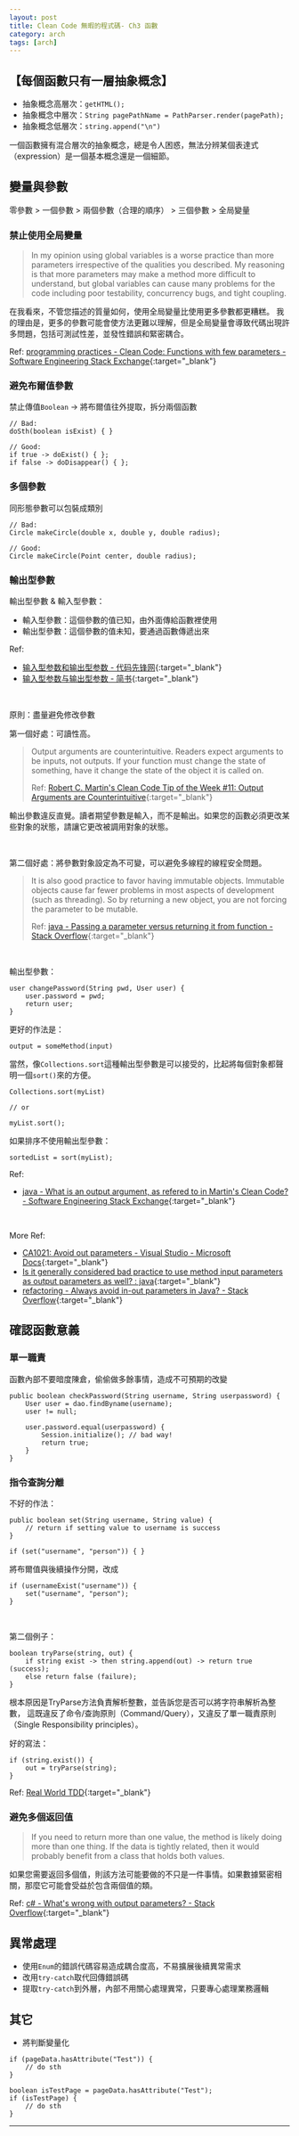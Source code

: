 ```yaml
---
layout: post
title: Clean Code 無暇的程式碼- Ch3 函數
category: arch
tags: [arch]
---
```


## 【每個函數只有一層抽象概念】

- 抽象概念高層次：`getHTML();`
- 抽象概念中層次：`String pagePathName = PathParser.render(pagePath);`
- 抽象概念低層次：`string.append("\n")`

一個函數擁有混合層次的抽象概念，總是令人困惑，無法分辨某個表達式（expression）是一個基本概念還是一個細節。

## 變量與參數

零參數 > 一個參數 > 兩個參數（合理的順序） > 三個參數 > 全局變量

### 禁止使用全局變量

> In my opinion using global variables is a worse practice than more parameters irrespective of the qualities you described. 
> My reasoning is that more parameters may make a method more difficult to understand, 
> but global variables can cause many problems for the code including poor testability, concurrency bugs, and tight coupling.

在我看來，不管您描述的質量如何，使用全局變量比使用更多參數都更糟糕。
我的理由是，更多的參數可能會使方法更難以理解，但是全局變量會導致代碼出現許多問題，包括可測試性差，並發性錯誤和緊密耦合。

Ref: [programming practices - Clean Code: Functions with few parameters - Software Engineering Stack Exchange](https://bit.ly/2Qu63gE){:target="_blank"}

### 避免布爾值參數

禁止傳值`Boolean` -> 將布爾值往外提取，拆分兩個函數

```
// Bad:
doSth(boolean isExist) { }

// Good:
if true -> doExist() { };
if false -> doDisappear() { };
```

### 多個參數

同形態參數可以包裝成類別

```
// Bad:
Circle makeCircle(double x, double y, double radius);

// Good:
Circle makeCircle(Point center, double radius);
```

### 輸出型參數

輸出型參數 & 輸入型參數：
- 輸入型參數：這個參數的值已知，由外面傳給函數裡使用
- 輸出型參數：這個參數的值未知，要通過函數傳遞出來

Ref:
- [输入型参数和输出型参数 - 代码先锋网](https://www.codeleading.com/article/2191827214/){:target="_blank"}
- [输入型参数与输出型参数 - 简书](https://www.jianshu.com/p/0818daa21a6f){:target="_blank"}

<br>

原則：盡量避免修改參數

第一個好處：可讀性高。

> Output arguments are counterintuitive. Readers expect arguments to be inputs, not outputs. 
> If your function must change the state of something, have it change the state of the object it is called on.
>
> Ref: [Robert C. Martin's Clean Code Tip of the Week #11: Output Arguments are Counterintuitive](http://www.informit.com/articles/article.aspx?p=1382188){:target="_blank"}

輸出參數違反直覺。讀者期望參數是輸入，而不是輸出。如果您的函數必須更改某些對象的狀態，請讓它更改被調用對象的狀態。

<br>

第二個好處：將參數對象設定為不可變，可以避免多線程的線程安全問題。

> It is also good practice to favor having immutable objects. 
> Immutable objects cause far fewer problems in most aspects of development (such as threading). 
> So by returning a new object, you are not forcing the parameter to be mutable.
>
> Ref: [java - Passing a parameter versus returning it from function - Stack Overflow](https://bit.ly/2Qt65oX){:target="_blank"}

<br>

輸出型參數：

```
user changePassword(String pwd, User user) {
    user.password = pwd;
    return user;
}
```

更好的作法是：

`output = someMethod(input)`

當然，像`Collections.sort`這種輸出型參數是可以接受的，比起將每個對象都聲明一個`sort()`來的方便。

```
Collections.sort(myList)

// or

myList.sort();
```

如果排序不使用輸出型參數：

`sortedList = sort(myList);`

Ref:
- [java - What is an output argument, as refered to in Martin's Clean Code? - Software Engineering Stack Exchange](https://bit.ly/37thiwP){:target="_blank"}

<br>

More Ref:
- [CA1021: Avoid out parameters - Visual Studio - Microsoft Docs](https://docs.microsoft.com/en-us/visualstudio/code-quality/ca1021?view=vs-2019){:target="_blank"}
- [Is it generally considered bad practice to use method input parameters as output parameters as well? : java](https://bit.ly/2sl5A8B){:target="_blank"}
- [refactoring - Always avoid in-out parameters in Java? - Stack Overflow](https://bit.ly/2Qwxvdo){:target="_blank"}

## 確認函數意義

### 單一職責

函數內部不要暗度陳倉，偷偷做多餘事情，造成不可預期的改變

```
public boolean checkPassword(String username, String userpassword) {
    User user = dao.findByname(username);
    user != null;

    user.password.equal(userpassword) {
        Session.initialize(); // bad way!
        return true;
    }
}
```

### 指令查詢分離

不好的作法：

```
public boolean set(String username, String value) {
    // return if setting value to username is success
}

if (set("username", "person")) { }
```

將布爾值與後續操作分開，改成

```
if (usernameExist("username")) {
    set("username", "person");
}
```

<br>

第二個例子：

```
boolean tryParse(string, out) {
    if string exist -> then string.append(out) -> return true (success);
    else return false (failure);
}
```

根本原因是TryParse方法負責解析整數，並告訴您是否可以將字符串解析為整數，
這既違反了命令/查詢原則（Command/Query），又違反了單一職責原則（Single Responsibility principles）。

好的寫法：

```
if (string.exist()) {
    out = tryParse(string);
}
```

Ref: [Real World TDD](http://paytonrules.com/software-development/2014/10/03/output-arguments.html){:target="_blank"}

### 避免多個返回值

> If you need to return more than one value, the method is likely doing more than one thing. 
> If the data is tightly related, then it would probably benefit from a class that holds both values.

如果您需要返回多個值，則該方法可能要做的不只是一件事情。如果數據緊密相關，那麼它可能會受益於包含兩個值的類。

Ref: [c# - What's wrong with output parameters? - Stack Overflow](https://bit.ly/2ZyhO9P){:target="_blank"}

## 異常處理

- 使用`Enum`的錯誤代碼容易造成耦合度高，不易擴展後續異常需求
- 改用`try-catch`取代回傳錯誤碼
- 提取`try-catch`到外層，內部不用關心處理異常，只要專心處理業務邏輯

## 其它

- 將判斷變量化

```
if (pageData.hasAttribute("Test")) {
    // do sth
}
```

```
boolean isTestPage = pageData.hasAttribute("Test");
if (isTestPage) {
    // do sth
}
```

---